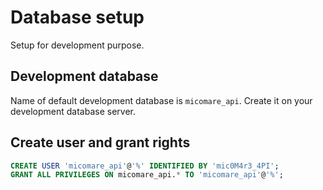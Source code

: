 # Database setup

Setup for development purpose.

## Development database

Name of default development database is `micomare_api`. Create it on your development database server.

## Create user and grant rights

```sql
CREATE USER 'micomare_api'@'%' IDENTIFIED BY 'mic0M4r3_4PI';
GRANT ALL PRIVILEGES ON micomare_api.* TO 'micomare_api'@'%';
```
